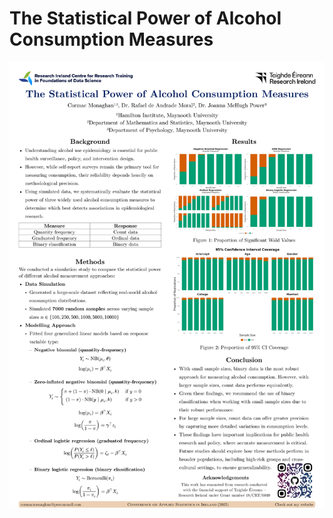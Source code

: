 # The Statistical Power of Alcohol Consumption Measures

![](https://github.com/C-Monaghan/CASI-2025/blob/main/images/CASI_2025.png)

